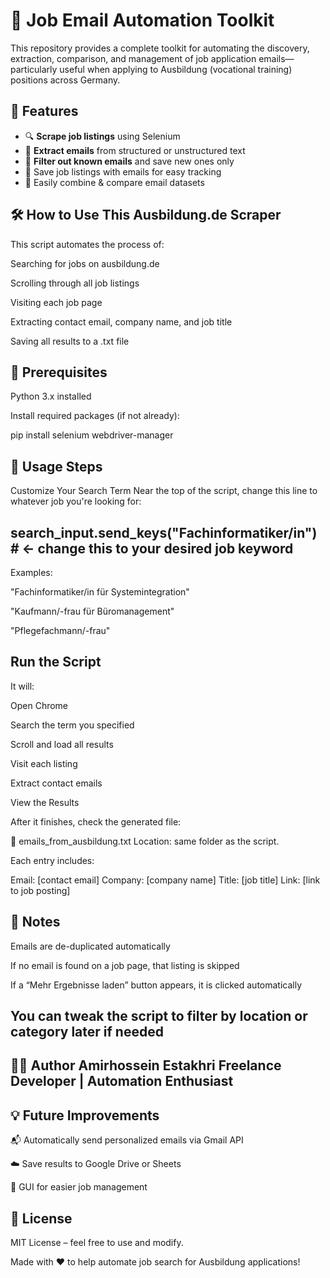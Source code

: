 # 💼 Job Email Automation Toolkit

This repository provides a complete toolkit for automating the discovery, extraction, comparison, and management of job application emails—particularly useful when applying to Ausbildung (vocational training) positions across Germany.

## 📌 Features

- 🔍 **Scrape job listings** using Selenium
- 📧 **Extract emails** from structured or unstructured text
- 🧠 **Filter out known emails** and save new ones only
- 💾 Save job listings with emails for easy tracking
- 🔁 Easily combine & compare email datasets


🛠️ How to Use This Ausbildung.de Scraper
---
This script automates the process of:

Searching for jobs on ausbildung.de

Scrolling through all job listings

Visiting each job page

Extracting contact email, company name, and job title

Saving all results to a .txt file

🔧 Prerequisites
---
Python 3.x installed

Install required packages (if not already):


pip install selenium webdriver-manager

🚀 Usage Steps
---
Customize Your Search Term
Near the top of the script, change this line to whatever job you're looking for:


search_input.send_keys("Fachinformatiker/in")  # ← change this to your desired job keyword
---
Examples:

"Fachinformatiker/in für Systemintegration"

"Kaufmann/-frau für Büromanagement"

"Pflegefachmann/-frau"

Run the Script
---

It will:

Open Chrome

Search the term you specified

Scroll and load all results

Visit each listing

Extract contact emails

View the Results

After it finishes, check the generated file:

📁 emails_from_ausbildung.txt
Location: same folder as the script.

Each entry includes:

Email: [contact email]
Company: [company name]
Title: [job title]
Link: [link to job posting]

📌 Notes
---
Emails are de-duplicated automatically

If no email is found on a job page, that listing is skipped

If a “Mehr Ergebnisse laden” button appears, it is clicked automatically

You can tweak the script to filter by location or category later if needed
---
🙋‍♂️ Author
Amirhossein Estakhri
Freelance Developer | Automation Enthusiast 
---
💡 Future Improvements
---
📬 Automatically send personalized emails via Gmail API

☁️ Save results to Google Drive or Sheets

🧾 GUI for easier job management

📄 License
---
MIT License – feel free to use and modify.


Made with ❤️ to help automate job search for Ausbildung applications!

